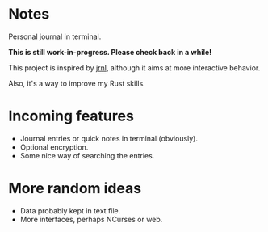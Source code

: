 # Notes
Personal journal in terminal.

**This is still work-in-progress. Please check back in a while!**

This project is inspired by [jrnl](https://github.com/maebert/jrnl), although it aims at more interactive behavior.

Also, it's a way to improve my Rust skills.

# Incoming features

* Journal entries or quick notes in terminal (obviously).
* Optional encryption.
* Some nice way of searching the entries.

# More random ideas

* Data probably kept in text file.
* More interfaces, perhaps NCurses or web.
